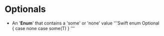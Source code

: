 
# Optionals
- An '**Enum**' that contains a 'some' or 'none' value
'''Swift
enum Optional<T> {
   case none
   case some(T)
 }
'''
